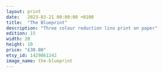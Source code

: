 ```yaml
---
layout: print
date:   2023-03-21 00:00:00 +0100
title:  "The Blueprint"
description: "Three colour reduction lino print on paper"
edition: 15
width: 20
height: 10
price: "£30.00"
etsy_id: 1429861242
image_name: the-blueprint
---
```

